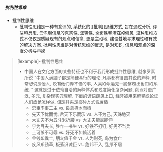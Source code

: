 ##### 批判性思维
- 批判性思维
	- 批判性思维是一种有意识的, 系统化的[[批判]]思维方式, 旨在通过分析, 评估和反思, 去识别信息的真实性, 逻辑性, 全面性和潜在的偏见. 这种思维方式不仅仅是质疑现有的观点和信念, 更是主动地, 建设性地寻求理性和有效的解决方案. 批判性思维是对传统思维的反思, 是对知识, 信息和观点的深度分析与审视


>[!example]- 批判性思维
> - 中国人在文化方面的某些特征也不利于我们形成批判性思维, 就像罗素所说 “中国人满脑子都是简便易行的理论, 凡事都有自圆其说的解释, 时常想说服他人, 没有他们弄不懂的事, 人类的命运无一能够超出他们的系统. ” 这就是过于依赖自洽的解释体系和过度简化复杂问题, 削弱对更广泛, 多元, 复杂现实的理解. 下面的谚语朗朗上口, 经常被用来解释或论证人们应该怎样做, 但是其实是换种方式说废话
> 	- 忠臣不事二主 vs. 良禽择木而栖
> 	- 先天下忧而忧, 后天下乐而乐 vs. 人不为己, 天诛地灭
> 	- 大丈夫不为五斗米折腰 vs. 大丈夫能屈能伸
> 	- 宁为百夫长, 胜作一书生 vs. 好铁不打钉, 好男不当兵
> 	- 士可杀不可辱 vs. 好死不如赖活着
> 	- 金钱如粪土, 朋友值千金 vs. 人为财死, 鸟为食亡
> 	- 疾风知劲草, 板荡识诚臣 vs. 危邦不入, 乱邦不居
